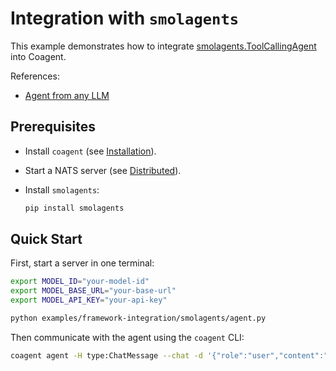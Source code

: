 # Integration with `smolagents`

This example demonstrates how to integrate [smolagents.ToolCallingAgent][1] into Coagent.

References:

- [Agent from any LLM][2]


## Prerequisites

- Install `coagent` (see [Installation](../../README.md#installation)).
- Start a NATS server (see [Distributed](../../README.md#distributed)).
- Install `smolagents`:

    ```bash
    pip install smolagents
    ```


## Quick Start

First, start a server in one terminal:

```bash
export MODEL_ID="your-model-id"
export MODEL_BASE_URL="your-base-url"
export MODEL_API_KEY="your-api-key"

python examples/framework-integration/smolagents/agent.py
```

Then communicate with the agent using the `coagent` CLI:

```bash
coagent agent -H type:ChatMessage --chat -d '{"role":"user","content":"What is the weather like in Beijing?"}'
```


[1]: https://huggingface.co/docs/smolagents/reference/agents#smolagents.ToolCallingAgent
[2]: https://github.com/huggingface/smolagents/blob/main/examples/agent_from_any_llm.py
